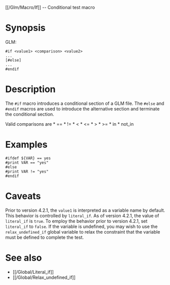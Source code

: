 [[/Glm/Macro/If]] -- Conditional test macro

# Synopsis

GLM:

~~~
#if <value1> <comparison> <value2>
...
[#else]
...
#endif
~~~

# Description

The `#if` macro introduces a conditional section of a GLM file.  The `#else`
and `#endif` macros are used to introduce the alternative section and
terminate the conditional section.

Valid comparisons are
	* ==
	* !=
	* <
	* <=
	* >
	* >=
	* in
	* not_in

# Examples

~~~
#ifdef ${VAR} == yes
#print VAR == "yes"
#else
#print VAR != "yes"
#endif
~~~

# Caveats

Prior to version 4.2.1, the `value1` is interpreted as a variable name by default.  This behavior is controlled by `literal_if`.  As of version 4.2.1, the value of `literal_if` is `true`. To employ the behavior prior to version 4.2.1, set `literal_if` to `false`. If the variable is undefined, you may wish to use the `relax_undefined_if` global variable to relax the constraint that the variable must be defined to complete the test.

# See also

* [[/Global/Literal_if]]
* [[/Global/Relax_undefined_if]]
